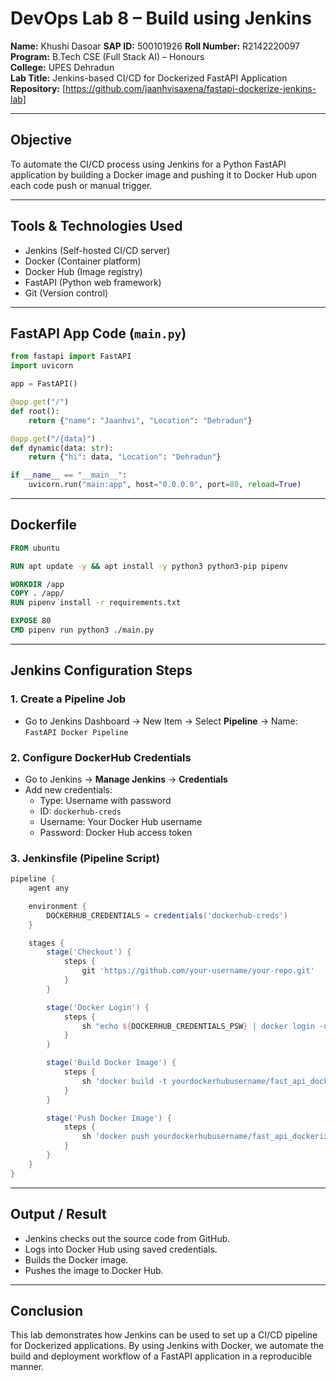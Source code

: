 # DevOps Lab 8 – Build using Jenkins

**Name:** Khushi Dasoar 
**SAP ID:** 500101926
**Roll Number:** R2142220097  
**Program:** B.Tech CSE (Full Stack AI) – Honours  
**College:** UPES Dehradun  
**Lab Title:** Jenkins-based CI/CD for Dockerized FastAPI Application  
**Repository:** [https://github.com/jaanhvisaxena/fastapi-dockerize-jenkins-lab]

---

## Objective

To automate the CI/CD process using Jenkins for a Python FastAPI application by building a Docker image and pushing it to Docker Hub upon each code push or manual trigger.

---

## Tools & Technologies Used

- Jenkins (Self-hosted CI/CD server)
- Docker (Container platform)
- Docker Hub (Image registry)
- FastAPI (Python web framework)
- Git (Version control)

---

## FastAPI App Code (`main.py`)

```python
from fastapi import FastAPI
import uvicorn

app = FastAPI()

@app.get("/")
def root():
    return {"name": "Jaanhvi", "Location": "Dehradun"}

@app.get("/{data}")
def dynamic(data: str):
    return {"hi": data, "Location": "Dehradun"}

if __name__ == "__main__":
    uvicorn.run("main:app", host="0.0.0.0", port=80, reload=True)
```

---

## Dockerfile

```dockerfile
FROM ubuntu

RUN apt update -y && apt install -y python3 python3-pip pipenv

WORKDIR /app
COPY . /app/
RUN pipenv install -r requirements.txt

EXPOSE 80
CMD pipenv run python3 ./main.py
```

---

## Jenkins Configuration Steps

### 1. Create a Pipeline Job

- Go to Jenkins Dashboard → New Item → Select **Pipeline** → Name: `FastAPI Docker Pipeline`

### 2. Configure DockerHub Credentials

- Go to Jenkins → **Manage Jenkins** → **Credentials**
- Add new credentials:
  - Type: Username with password
  - ID: `dockerhub-creds`
  - Username: Your Docker Hub username
  - Password: Docker Hub access token

### 3. Jenkinsfile (Pipeline Script)

```groovy
pipeline {
    agent any

    environment {
        DOCKERHUB_CREDENTIALS = credentials('dockerhub-creds')
    }

    stages {
        stage('Checkout') {
            steps {
                git 'https://github.com/your-username/your-repo.git'
            }
        }

        stage('Docker Login') {
            steps {
                sh "echo ${DOCKERHUB_CREDENTIALS_PSW} | docker login -u ${DOCKERHUB_CREDENTIALS_USR} --password-stdin"
            }
        }

        stage('Build Docker Image') {
            steps {
                sh 'docker build -t yourdockerhubusername/fast_api_dockerize .'
            }
        }

        stage('Push Docker Image') {
            steps {
                sh 'docker push yourdockerhubusername/fast_api_dockerize'
            }
        }
    }
}
```

---

## Output / Result

- Jenkins checks out the source code from GitHub.
- Logs into Docker Hub using saved credentials.
- Builds the Docker image.
- Pushes the image to Docker Hub.

---

## Conclusion

This lab demonstrates how Jenkins can be used to set up a CI/CD pipeline for Dockerized applications. By using Jenkins with Docker, we automate the build and deployment workflow of a FastAPI application in a reproducible manner.
